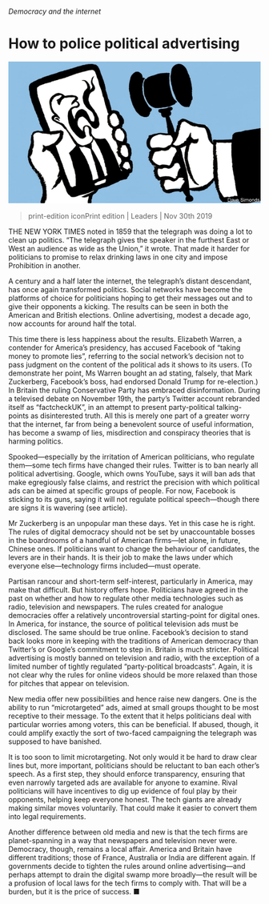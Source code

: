 ###### Democracy and the internet

# How to police political advertising 

![image](images/20191130_LDD002_1.jpg) 

> print-edition iconPrint edition | Leaders | Nov 30th 2019 

THE NEW YORK TIMES noted in 1859 that the telegraph was doing a lot to clean up politics. “The telegraph gives the speaker in the furthest East or West an audience as wide as the Union,” it wrote. That made it harder for politicians to promise to relax drinking laws in one city and impose Prohibition in another. 

A century and a half later the internet, the telegraph’s distant descendant, has once again transformed politics. Social networks have become the platforms of choice for politicians hoping to get their messages out and to give their opponents a kicking. The results can be seen in both the American and British elections. Online advertising, modest a decade ago, now accounts for around half the total. 

This time there is less happiness about the results. Elizabeth Warren, a contender for America’s presidency, has accused Facebook of “taking money to promote lies”, referring to the social network’s decision not to pass judgment on the content of the political ads it shows to its users. (To demonstrate her point, Ms Warren bought an ad stating, falsely, that Mark Zuckerberg, Facebook’s boss, had endorsed Donald Trump for re-election.) In Britain the ruling Conservative Party has embraced disinformation. During a televised debate on November 19th, the party’s Twitter account rebranded itself as “factcheckUK”, in an attempt to present party-political talking-points as disinterested truth. All this is merely one part of a greater worry that the internet, far from being a benevolent source of useful information, has become a swamp of lies, misdirection and conspiracy theories that is harming politics. 

Spooked—especially by the irritation of American politicians, who regulate them—some tech firms have changed their rules. Twitter is to ban nearly all political advertising. Google, which owns YouTube, says it will ban ads that make egregiously false claims, and restrict the precision with which political ads can be aimed at specific groups of people. For now, Facebook is sticking to its guns, saying it will not regulate political speech—though there are signs it is wavering (see article). 

Mr Zuckerberg is an unpopular man these days. Yet in this case he is right. The rules of digital democracy should not be set by unaccountable bosses in the boardrooms of a handful of American firms—let alone, in future, Chinese ones. If politicians want to change the behaviour of candidates, the levers are in their hands. It is their job to make the laws under which everyone else—technology firms included—must operate. 

Partisan rancour and short-term self-interest, particularly in America, may make that difficult. But history offers hope. Politicians have agreed in the past on whether and how to regulate other media technologies such as radio, television and newspapers. The rules created for analogue democracies offer a relatively uncontroversial starting-point for digital ones. In America, for instance, the source of political television ads must be disclosed. The same should be true online. Facebook’s decision to stand back looks more in keeping with the traditions of American democracy than Twitter’s or Google’s commitment to step in. Britain is much stricter. Political advertising is mostly banned on television and radio, with the exception of a limited number of tightly regulated “party-political broadcasts”. Again, it is not clear why the rules for online videos should be more relaxed than those for pitches that appear on television. 

New media offer new possibilities and hence raise new dangers. One is the ability to run “microtargeted” ads, aimed at small groups thought to be most receptive to their message. To the extent that it helps politicians deal with particular worries among voters, this can be beneficial. If abused, though, it could amplify exactly the sort of two-faced campaigning the telegraph was supposed to have banished. 

It is too soon to limit microtargeting. Not only would it be hard to draw clear lines but, more important, politicians should be reluctant to ban each other’s speech. As a first step, they should enforce transparency, ensuring that even narrowly targeted ads are available for anyone to examine. Rival politicians will have incentives to dig up evidence of foul play by their opponents, helping keep everyone honest. The tech giants are already making similar moves voluntarily. That could make it easier to convert them into legal requirements. 

Another difference between old media and new is that the tech firms are planet-spanning in a way that newspapers and television never were. Democracy, though, remains a local affair. America and Britain have different traditions; those of France, Australia or India are different again. If governments decide to tighten the rules around online advertising—and perhaps attempt to drain the digital swamp more broadly—the result will be a profusion of local laws for the tech firms to comply with. That will be a burden, but it is the price of success. ■ 

